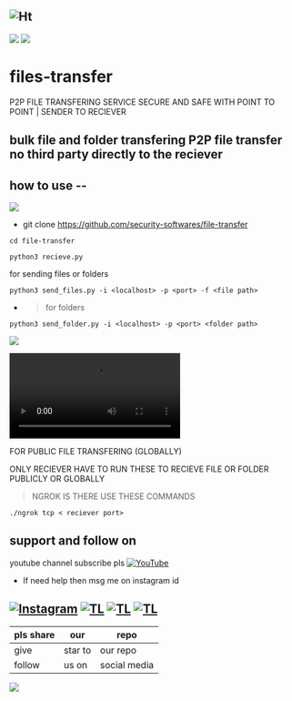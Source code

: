 ![Ht](https://img.shields.io/badge/Made%20by-hackersTech-brightgreen)
---
![](https://user-images.githubusercontent.com/61265099/78818286-19743180-79dd-11ea-84c5-f629f891dd4b.png)
![](https://raw.githubusercontent.com/security-essentials/file-transfer/main/360_F_419546238_HpWtxzzgh5p2Pw2d59W4oNoMz6rbIyTP.jpg)
# files-transfer
<meta name="file transfer python" content="file transfering P2P ">
P2P FILE TRANSFERING SERVICE SECURE AND SAFE WITH POINT TO POINT | SENDER TO RECIEVER 

bulk file and folder transfering P2P file transfer no third party directly to the reciever
---
## how to use --
![](https://user-images.githubusercontent.com/61265099/78818286-19743180-79dd-11ea-84c5-f629f891dd4b.png)


- git clone https://github.com/security-softwares/file-transfer
```
cd file-transfer

python3 recieve.py 

```
for sending files or folders
```
python3 send_files.py -i <localhost> -p <port> -f <file path>
```

- > for folders

```
python3 send_folder.py -i <localhost> -p <port> <folder path>
```
![](https://user-images.githubusercontent.com/61265099/78818286-19743180-79dd-11ea-84c5-f629f891dd4b.png)


![demo here ](https://raw.githubusercontent.com/security-softwares/file-transfer/main/6a2e00d1-72bf-489a-96bf-c92778a4ec61.webm)

 FOR PUBLIC FILE TRANSFERING (GLOBALLY)

 ONLY RECIEVER HAVE TO RUN THESE TO RECIEVE FILE OR FOLDER PUBLICLY OR GLOBALLY
> NGROK IS THERE USE THESE COMMANDS

```
./ngrok tcp < reciever port>
```

## support and follow on 
youtube channel subscribe pls
<a href="https://www.youtube.com/channel/UCqVu524dUZOxscEMiou7Iew"><img title="YouTube" src="https://img.shields.io/badge/YouTube-Hackers Tech-blue?style=for-the-badge&logo=Youtube"></a>

- If need help then msg me on instagram id

[![Instagram](https://img.shields.io/badge/INSTAGRAM-ForHelp-green?style=for-the-badge&logo=instagram)](
https://instagram.com/hackers__tech?utm_medium=copy_link)
[![TL](https://img.shields.io/badge/TELEGRAM-CHANNEL-brightgreen?style=for-the-badge&logo=telegram)](https://t.me/intranet_protocol)
[![TL](https://img.shields.io/badge/Twitter-account-red?style=for-the-badge&logo=Twitter)](https://twitter.com/HackersTech1?s=09)
[![TL](https://img.shields.io/badge/reddit-account-blueviolet?style=for-the-badge&logo=reddit)](https://twitter.com/SECURITY-essentials?s=09)
--- 
|pls share|our|repo |
|----|----|----|
|give|star to|our repo |
|follow|us on|social media|

![](https://user-images.githubusercontent.com/61265099/78818286-19743180-79dd-11ea-84c5-f629f891dd4b.png)

